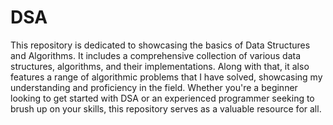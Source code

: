 # DSA
This repository is dedicated to showcasing the basics of Data Structures and Algorithms. It includes a comprehensive collection of various data structures, algorithms, and their implementations. Along with that, it also features a range of algorithmic problems that I have solved, showcasing my understanding and proficiency in the field. Whether you're a beginner looking to get started with DSA or an experienced programmer seeking to brush up on your skills, this repository serves as a valuable resource for all.
